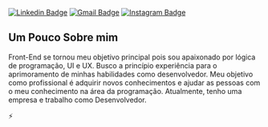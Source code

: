 [![Linkedin Badge](https://img.shields.io/badge/-LinkedIn-blue?style=flat&logo=Linkedin&logoColor=white&link=https://www.linkedin.com/in/rebeccamanzi/)](https://www.linkedin.com/in/leonardo-conrrado-a88a561b6/)
[![Gmail Badge](https://img.shields.io/badge/-Gmail-c14438?style=flat&logo=Gmail&logoColor=white&link=mailto:rebeccamanzi@gmail.com)](mailto:leonardoti4437@gmail.com)
[![Instagram Badge](https://img.shields.io/badge/-Instagram-C13584?style=flat&labelColor=C13584&logo=instagram&logoColor=white&link=https://www.instagram.com/codepwr/)](https://www.instagram.com/_leooz_/)

## Um Pouco Sobre mim

Front-End se tornou meu objetivo principal pois sou apaixonado por lógica de programação, UI e
UX. Busco a princípio experiência para o aprimoramento de minhas
habilidades como desenvolvedor. 
Meu objetivo como profissional é adquirir novos conhecimentos e ajudar as pessoas com o meu conhecimento na área
da programação. Atualmente, tenho uma empresa e trabalho como Desenvolvedor.

⚡

